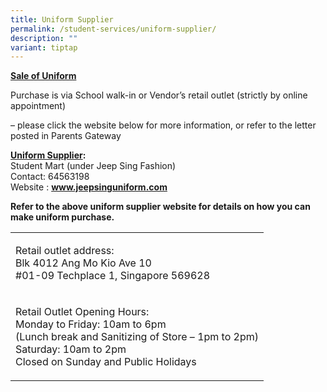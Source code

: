 ```yaml
---
title: Uniform Supplier
permalink: /student-services/uniform-supplier/
description: ""
variant: tiptap
---
```

<p><strong><u>Sale of Uniform</u></strong>
</p>
<p>Purchase is via School walk-in or Vendor’s retail outlet (strictly by
online appointment)</p>
<p>– please click the website below for more information, or refer to the
letter posted in Parents Gateway</p>
<p></p>
<p><strong><u>Uniform Supplier</u>: </strong>
<br>Student Mart (under Jeep Sing Fashion)
<br>Contact:&nbsp;64563198
<br>Website&nbsp;:&nbsp;<strong><a href="http://www.jeepsinguniform.com/" rel="noopener noreferrer nofollow" target="_blank">www.jeepsinguniform.com</a></strong>
<br>
</p>
<p><strong>Refer to the above uniform supplier website for details on how you can make uniform purchase.</strong>
</p>
<table style="minWidth: 25px">
<colgroup>
<col>
</colgroup>
<tbody>
<tr>
<td rowspan="1" colspan="1">
<p>Retail outlet address:
<br>Blk 4012 Ang Mo Kio Ave 10
<br>#01-09 Techplace 1, Singapore 569628</p>
</td>
</tr>
<tr>
<td rowspan="1" colspan="1">
<p>Retail Outlet Opening Hours:
<br>Monday to Friday: 10am to 6pm
<br>(Lunch break and Sanitizing of Store – 1pm to 2pm)
<br>Saturday: 10am to 2pm
<br>Closed on Sunday and Public Holidays</p>
</td>
</tr>
</tbody>
</table>
<p></p>